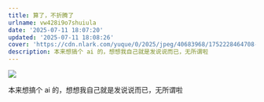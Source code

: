 ```yaml
---
title: 算了，不折腾了
urlname: vw428i9o7shuiula
date: '2025-07-11 18:07:20'
updated: '2025-07-11 18:08:26'
cover: 'https://cdn.nlark.com/yuque/0/2025/jpeg/40683968/1752228464708-ad87e02b-a329-43ed-8c9f-64d5ae55c124.jpeg'
description: 本来想搞个 ai 的，想想我自己就是发说说而已，无所谓啦
---
```

![](https://cdn.jsdmirror.com/gh/iosxx/blog@posts/img/d5c6048b045f217ad1e5d6f758acbbf9.jpeg)

本来想搞个 ai 的，想想我自己就是发说说而已，无所谓啦

